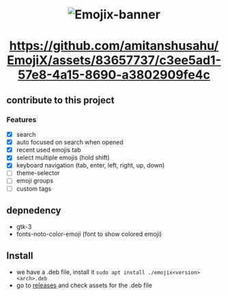 <h1 align = "center"> 
  
![Emojix-banner](https://github.com/amitanshusahu/EmojiX/assets/83657737/df66cde1-b1ca-41b7-90e4-6d2018345154)

</h1>

<h1 align = "center"> 

https://github.com/amitanshusahu/EmojiX/assets/83657737/c3ee5ad1-57e8-4a15-8690-a3802909fe4c

</h1>

## contribute to this project
### Features 
  - [x] search
  - [x] auto focused on search when opened
  - [x] recent used emojis tab
  - [x] select multiple emojis (hold shift)
  - [x] keyboard navigation (tab, enter, left, right, up, down)
  - [ ] theme-selector
  - [ ] emoji groups
  - [ ] custom tags

## depnedency
- gtk-3
- fonts-noto-color-emoji (font to show colored emoji)

## Install
-  we have a .deb file, install it `sudo apt install ./emojix<version><arch>.deb`
-  go to [releases](https://github.com/amitanshusahu/EmojiX/releases/) and check assets for the .deb file
